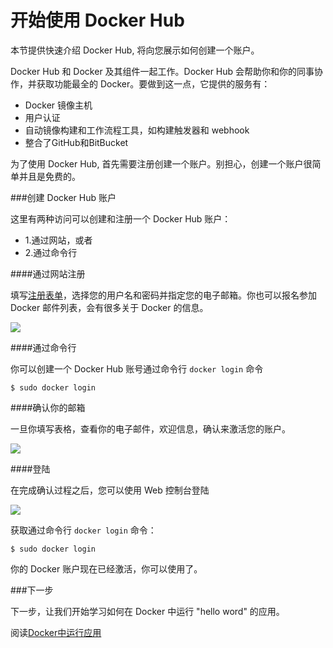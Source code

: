 开始使用 Docker Hub
===

本节提供快速介绍 Docker Hub, 将向您展示如何创建一个账户。

Docker Hub 和 Docker 及其组件一起工作。Docker Hub 会帮助你和你的同事协作，并获取功能最全的 Docker。要做到这一点，它提供的服务有：

- Docker 镜像主机
- 用户认证
- 自动镜像构建和工作流程工具，如构建触发器和 webhook
- 整合了GitHub和BitBucket

为了使用 Docker Hub, 首先需要注册创建一个账户。别担心，创建一个账户很简单并且是免费的。

###创建 Docker Hub 账户

这里有两种访问可以创建和注册一个 Docker Hub 账户：

- 1.通过网站，或者
- 2.通过命令行

####通过网站注册

填写[注册表单](https://hub.docker.com/account/signup/)，选择您的用户名和密码并指定您的电子邮箱。你也可以报名参加 Docker 邮件列表，会有很多关于 Docker 的信息。

![](../images/register-web.png)

####通过命令行

你可以创建一个 Docker Hub 账号通过命令行 `docker login` 命令

	$ sudo docker login

####确认你的邮箱

一旦你填写表格，查看你的电子邮件，欢迎信息，确认来激活您的账户。

![](../images/register-confirm.png)

####登陆

在完成确认过程之后，您可以使用 Web 控制台登陆

![](../images/login-web.png)

获取通过命令行 `docker login` 命令：

	$ sudo docker login

你的 Docker 账户现在已经激活，你可以使用了。

###下一步

下一步，让我们开始学习如何在 Docker 中运行 "hello word" 的应用。

阅读[Docker中运行应用](dockerizing.md)

	
